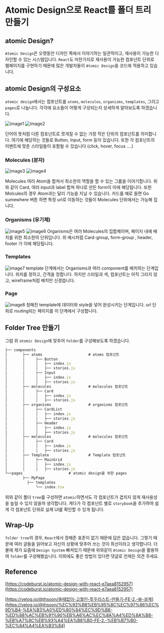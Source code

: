 # Atomic Design으로 React를 폴더 트리 만들기

## atomic Design?

`Atomic Design`은 오랫동안 디자인 쪽에서 이야기하는 일관적이고, 재사용이 가능한 디자인할 수 있는 시스템입니다. `React`도 마찬가지로 재사용이 가능한 컴포넌트 단위로 웹페이지를 구현하기 때문에 많은 개발자들이 `Atomic Design`을 코드에 적용하고 있습니다.

## atomic Design의 구성요소

`atomic design`에서는 컴포넌트를 `atoms`, `molecules`, `organisms`, `templates`, 그리고 `pages`로 나눕니다. 각각에 요소들이 어떻게 구성되는지 상세하게 알아보도록 하겠습니다.

![image1](1.png)
![image2](2.png)

단어의 뜻처럼 다른 컴포넌트로 쪼개질 수 없는 가장 작은 단위의 컴포넌트를 의미합니다. 여기에 해당하는 것들로 Button, Input, form 등이 있습니다. 또한 각 컴포넌트의 이벤트에 맞춘 스타일들이 포함될 수 있습니다 (click, hover, focus ....)

### Molecules (분자)

![image3](3.png)
![image4](4.png)

Molecules 여러 Atom을 합쳐서 최소한의 역할을 할 수 있는 그룹을 이야기합니다. 위와 같이 Card, 여러 input과 label 합쳐 하나로 만든 form이 이에 해당됩니다. 또한 Molcules의 경우 Atom과는 달리 기능을 지닐 수 있습니다. 카드를 예로 들면 Go sumewhere 버튼 하면 특정 url로 이동하는 것들이 Molecules 단위에서는 가능해 집니다.

### Organisms (유기체)

![image5](5.png)
![image6](6.png)
Organisms은 여러 Molecules의 집합체이며, 페이지 내에 배치를 위한 최소한의 단위입니다. 위 예시처럼 Card-group, form-group , header, footer 가 이에 해당됩니다.

### Templates

![image7](7.png)
template 단계에서는 Organisms과 여러 component를 배치하는 단계입니다. 위치를 정하고, 간격을 정합니다. 하지만 스타일과 색, 컴포넌트는 아직 그리지 않고, wireframe처럼 배치만 신경씁니다.

### Page

![image8](8.png)
정해진 template에 데이터와 style을 넣어 완성시키는 단계입니다. url 단위로 routing되는 페이지를 이 단계에서 구성합니다.

## Folder Tree 만들기

그럼 위 `atomic Design`에 맞추어 `folder`를 구성해보도록 하겠습니다.

```jsx
├── components
│		├── atoms		              # atoms 컴포넌트
│		│     ├── Button
│		│     │   ├── index.js
│		│     │   ├── stories.js
│		│     ├── Input
│		│     │   ├── index.js
│		│     │   ├── stories.js
│		├── molecules		          # molecules 컴포넌트
│		│     ├── Card
│		│     │   ├── index.js
│		│     │   ├── stories.js
│		├── organisms		          # organisms 컴포넌트
│		│     ├── CardList
│		│     │   ├── index.js
│		│     │   ├── stories.js
│		│     ├── Header
│		│     │   ├── index.js
│		│     │   ├── stories.js
│		├── molecules		          # molecules 컴포넌트
│		│     ├── Card
│		│     │   ├── index.js
│		│     │   ├── stories.js
│		├── Template		          # Template 컴포넌트
│		│     ├── MainGrid
│		│     │   ├── index.js
│		│     │   ├── stories.js
└──pages                     # atomic design을 위한 pages
		├── MyPage
          ├── templates
              └── index.tsx
```

위와 같이 폴더 `tree`를 구성하면 `atomic`하면서도 각 컴포넌트가 겹치지 않게 재사용성을 높일 수 있지 않을까 생각합니다. 게다가 각 컴포넌트 별로 `storybook`을 추가하여 쉽게 각 컴포넌트 단위로 실제 UI를 확인할 수 있게 됩니다.

## Wrap-Up

`folder tree`의 경우, `React`에서 정해준 표준이 없기 때문에 답은 없습니다. 그렇기 때문에 여러 글들을 읽어보고 자신의 상황에 맞추어 쓰는 것이 최선이라고 생각합니다. 더불에 제가 요즘에 `Design System` 빠져있기 때문에 위와같이 `Atomic Design`을 활용하여 `folder`를 구성해봤습니다. 이외에도 좋은 방법이 있다면 댓글로 언제든 의견 주세요.

## Reference

[https://codeburst.io/atomic-design-with-react-e7aea8152957](https://codeburst.io/atomic-design-with-react-e7aea8152957)

[https://velog.io/@thsoon/쓸때없이-고퀄인-투두리스트-만들기-FE-2.-뷰-설계](https://velog.io/@thsoon/%EC%93%B8%EB%95%8C%EC%97%86%EC%9D%B4-%EA%B3%A0%ED%80%84%EC%9D%B8-%ED%88%AC%EB%91%90%EB%A6%AC%EC%8A%A4%ED%8A%B8-%EB%A7%8C%EB%93%A4%EA%B8%B0-FE-2.-%EB%B7%B0-%EC%84%A4%EA%B3%84)
